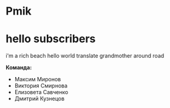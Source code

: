 # Pmik
# hello subscribers
i'm a rich beach
hello world
translate grandmother around road

**Команда:**
* Максим Миронов
* Виктория Cмирнова
* Елизовета Савченко
* Дмитрий Кузнецов
